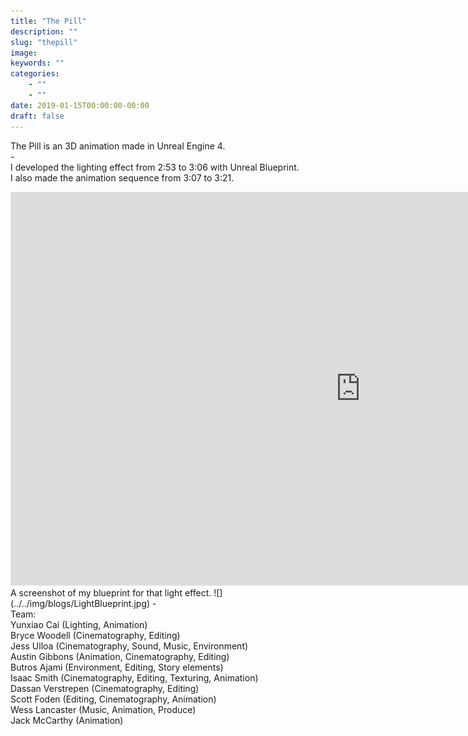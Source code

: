 ```yaml
---
title: "The Pill"
description: ""
slug: "thepill"
image:
keywords: ""
categories:
    - ""
    - ""
date: 2019-01-15T00:00:00-00:00
draft: false
---
```


The Pill is an 3D animation made in Unreal Engine 4.<br/>
-<br/>
I developed the lighting effect from 2:53 to 3:06 with Unreal Blueprint.<br/>
I also made the animation sequence from 3:07 to 3:21.<br/>
<iframe width="1120" height="630" src="https://www.youtube.com/embed/WVfgGY-7nik" frameborder="0" allow="accelerometer; autoplay; encrypted-media; gyroscope; picture-in-picture" allowfullscreen></iframe>
A screenshot of my blueprint for that light effect.
![](../../img/blogs/LightBlueprint.jpg)
-<br/>
Team:<br/>
Yunxiao Cai (Lighting, Animation)<br/>
Bryce Woodell (Cinematography, Editing)<br/>
Jess Ulloa (Cinematography, Sound, Music, Environment)<br/>
Austin Gibbons (Animation, Cinematography, Editing)<br/>
Butros Ajami (Environment, Editing, Story elements)<br/>
Isaac Smith (Cinematography, Editing, Texturing, Animation)<br/>
Dassan Verstrepen (Cinematography, Editing)<br/>
Scott Foden (Editing, Cinematography, Animation)<br/>
Wess Lancaster (Music, Animation, Produce)<br/>
Jack McCarthy (Animation)<br/>
